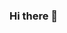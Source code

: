 ### Hi there 👋

<!--
**stefanipiove/Stefanipiove** is a ✨ _special_ ✨ repository because its `README.md` (this file) appears on your GitHub profile.

Helo! My name is Stefani, but I prefer you call me Tefa :)
I am a high school computer student. 😍
